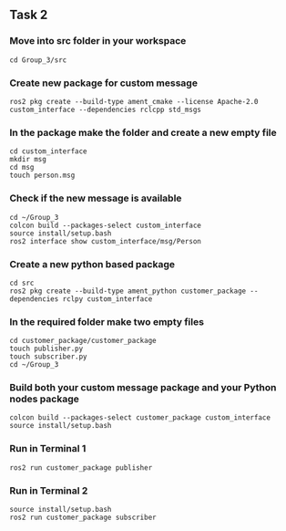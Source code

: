 ## Task 2

### Move into src folder in your workspace
```
cd Group_3/src
```

### Create new package for custom message
```
ros2 pkg create --build-type ament_cmake --license Apache-2.0 custom_interface --dependencies rclcpp std_msgs
```

### In the package make the folder and create a new empty file
```
cd custom_interface
mkdir msg
cd msg
touch person.msg
```
### Check if the new message is available
```
cd ~/Group_3
colcon build --packages-select custom_interface
source install/setup.bash
ros2 interface show custom_interface/msg/Person
```
### Create a new python based package
```
cd src
ros2 pkg create --build-type ament_python customer_package --dependencies rclpy custom_interface
```
### In the required folder make two empty files
```
cd customer_package/customer_package
touch publisher.py
touch subscriber.py
cd ~/Group_3
```
### Build both your custom message package and your Python nodes package
```
colcon build --packages-select customer_package custom_interface
source install/setup.bash
```
### Run in Terminal 1
```
ros2 run customer_package publisher
```
### Run in Terminal 2
```
source install/setup.bash
ros2 run customer_package subscriber
```
